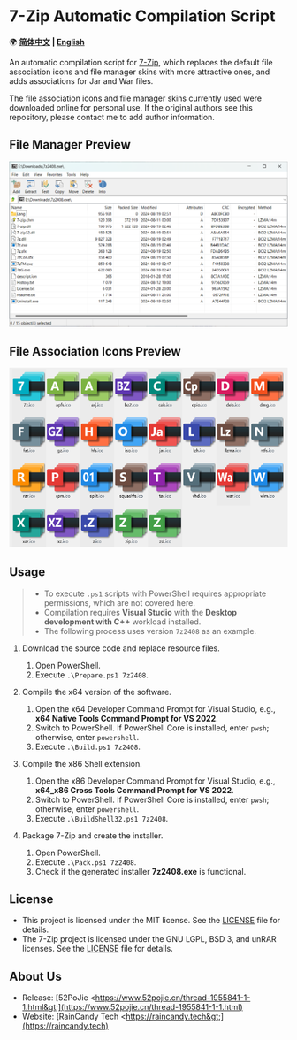 ﻿# 7-Zip Automatic Compilation Script

🌍 **[简体中文](README.md) | [English](README-EN.md)**

An automatic compilation script for [7-Zip](https://www.7-zip.org/), which replaces the default file association icons and file manager skins with more attractive ones, and adds associations for Jar and War files.

The file association icons and file manager skins currently used were downloaded online for personal use. If the original authors see this repository, please contact me to add author information.

## File Manager Preview

![Preview1](Previews/Preview1.png)

## File Association Icons Preview

![Preview1](Previews/Preview2.png)

## Usage

> - To execute `.ps1` scripts with PowerShell requires appropriate permissions, which are not covered here.
> - Compilation requires **Visual Studio** with the **Desktop development with C++** workload installed.
> - The following process uses version `7z2408` as an example.

1. Download the source code and replace resource files.

    1. Open PowerShell.
    2. Execute `.\Prepare.ps1 7z2408`.

2. Compile the x64 version of the software.

    1. Open the x64 Developer Command Prompt for Visual Studio, e.g., **x64 Native Tools Command Prompt for VS 2022**.
    2. Switch to PowerShell. If PowerShell Core is installed, enter `pwsh`; otherwise, enter `powershell`.
    3. Execute `.\Build.ps1 7z2408`.

3. Compile the x86 Shell extension.

    1. Open the x86 Developer Command Prompt for Visual Studio, e.g., **x64_x86 Cross Tools Command Prompt for VS 2022**.
    2. Switch to PowerShell. If PowerShell Core is installed, enter `pwsh`; otherwise, enter `powershell`.
    3. Execute `.\BuildShell32.ps1 7z2408`.

4. Package 7-Zip and create the installer.

    1. Open PowerShell.
    2. Execute `.\Pack.ps1 7z2408`.
    3. Check if the generated installer **7z2408.exe** is functional.

## License

- This project is licensed under the MIT license. See the [LICENSE](LICENSE.md) file for details.
- The 7-Zip project is licensed under the GNU LGPL, BSD 3, and unRAR licenses. See the [LICENSE](https://www.7-zip.org/license.txt) file for details.

## About Us

- Release: [52PoJie &lt;https://www.52pojie.cn/thread-1955841-1-1.html&gt;](https://www.52pojie.cn/thread-1955841-1-1.html)
- Website: [RainCandy Tech &lt;https://raincandy.tech&gt;](https://raincandy.tech)
